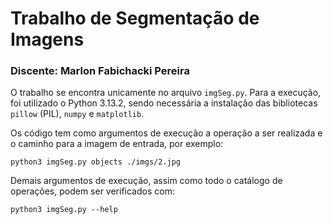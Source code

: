 # Trabalho de Segmentação de Imagens
### Discente: Marlon Fabichacki Pereira

O trabalho se encontra unicamente no arquivo `imgSeg.py`. Para a execução, foi utilizado o Python 3.13.2, sendo necessária a instalação das bibliotecas `pillow` (PIL), `numpy` e `matplotlib`.

Os código tem como argumentos de execução a operação a ser realizada e o caminho para a imagem de entrada, por exemplo:

```python3 imgSeg.py objects ./imgs/2.jpg```

Demais argumentos de execução, assim como todo o catálogo de operações, podem ser verificados com:

```python3 imgSeg.py --help```